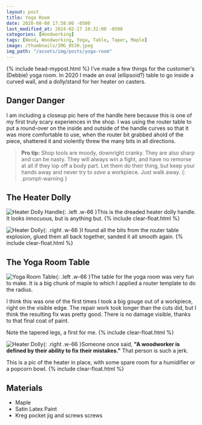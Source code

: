 ```yaml
---
layout: post
title: Yoga Room
date: 2020-08-08 17:58:00 -0500
last_modified_at: 2024-02-17 18:32:00 -0500
categories: [Woodworking]
tags: [Wood, Woodworking, Yoga, Table, Taper, Maple]
image: /thumbnails/IMG_0530.jpeg
img_path: "/assets/img/posts/yoga-room"
---
```

{% include head-mypost.html %}
I've made a few things for the customer's (Debbie) yoga room.  In 2020 I made an oval (ellipsoid?) table to go inside a curved wall, and a dolly/stand for her heater on casters.

## Danger Danger

I am including a closeup pic here of the handle here because this is one of my first truly scary experiences in the shop.  I was using the router table to put a round-over on the inside and outside of the handle curves so that it was more comfortable to use, when the router bit grabbed ahold of the piece, shattered it and violently threw the many bits in all directions.  

>**Pro tip:** Shop tools are moody, downright cranky.  They are also sharp and can be nasty.  They will always win a fight, and have no remorse at all if they lop off a body part.  Let them do their thing, but keep your hands away and never try to _save_ a workpiece.  Just walk away.
{: .prompt-warning }

## The Heater Dolly

![Heater Dolly Handle][Heater Dolly Handle]{: .left .w-66 }This is the dreaded heater dolly handle.  It looks innocuous, but is anything but.
{% include clear-float.html %}

![Heater Dolly][Heater Dolly]{: .right .w-66 }I found all the bits from the router table explosion, glued them all back together, sanded it all smooth again.
{% include clear-float.html %}

## The Yoga Room Table

![Yoga Room Table][Yoga Room Table]{: .left .w-66 }The table for the yoga room was very fun to make.  It is a big chunk of maple to which I applied a router template to do the radius.

I think this was one of the first times I took a big gouge out of a workpiece, right on the visible edge.  The repair work took longer than the cuts did, but I think the resulting fix was pretty good.  There is no damage visible, thanks to that final coat of paint.

Note the tapered legs, a first for me.
{% include clear-float.html %}

![Heater Dolly][Heater Dolly Intalled]{: .right .w-66 }Someone once said, **"A woodworker is defined by their ability to fix their mistakes."**  That person is such a jerk.

This is a pic of the heater in place, with some spare room for a humidifier or a popcorn bowl.
{% include clear-float.html %}

## Materials

- Maple
- Satin Latex Paint
- Kreg pocket jig and screws screws

[Yoga Room Table]: 20200714_172147328_iOS.jpeg
[Heater Dolly]: 20200808_184834.jpeg
[Heater Dolly Handle]: 20200808_184843.jpeg
[Heater Dolly Intalled]: IMG_0531.jpeg

